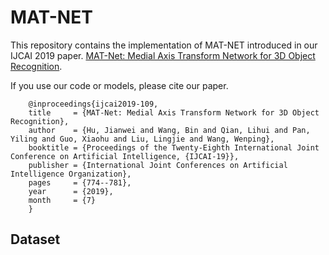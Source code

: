 # MAT-NET
This repository contains the implementation of MAT-NET introduced in our IJCAI 2019 paper.
[MAT-Net: Medial Axis Transform Network for 3D Object Recognition](https://doi.org/10.24963/ijcai.2019/109).

If you use our code or models, please cite our paper.

        @inproceedings{ijcai2019-109,
        title     = {MAT-Net: Medial Axis Transform Network for 3D Object Recognition},
        author    = {Hu, Jianwei and Wang, Bin and Qian, Lihui and Pan, Yiling and Guo, Xiaohu and Liu, Lingjie and Wang, Wenping},
        booktitle = {Proceedings of the Twenty-Eighth International Joint Conference on Artificial Intelligence, {IJCAI-19}},
        publisher = {International Joint Conferences on Artificial Intelligence Organization},  
        pages     = {774--781},
        year      = {2019},
        month     = {7}
        }

## Dataset


